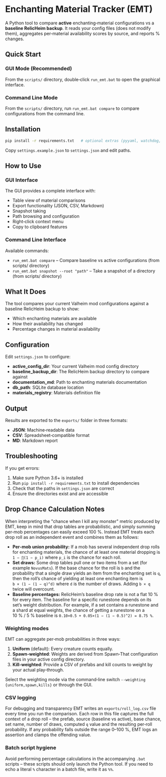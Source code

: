 # Enchanting Material Tracker (EMT)

A Python tool to compare **active** enchanting‑material configurations vs a **baseline RelicHeim backup**. 
It reads your config files (does not modify them), aggregates per‑material availability scores by source, and reports % changes.

## Quick Start

### GUI Mode (Recommended)
From the `scripts/` directory, double‑click `run_emt.bat` to open the graphical interface.

### Command Line Mode
From the `scripts/` directory, run `run_emt.bat compare` to compare configurations from the command line.

## Installation
```bash
pip install -r requirements.txt   # optional extras (pyyaml, watchdog, jsonschema, pandas, reportlab)
```
Copy `settings.example.json` to `settings.json` and edit paths.

## How to Use

### GUI Interface
The GUI provides a complete interface with:
- Table view of material comparisons
- Export functionality (JSON, CSV, Markdown)
- Snapshot taking
- Path browsing and configuration
- Right‑click context menu
- Copy to clipboard features

### Command Line Interface
Available commands:
- `run_emt.bat compare` – Compare baseline vs active configurations (from scripts/ directory)
- `run_emt.bat snapshot --root "path"` – Take a snapshot of a directory (from scripts/ directory)

## What It Does

The tool compares your current Valheim mod configurations against a baseline RelicHeim backup to show:
- Which enchanting materials are available
- How their availability has changed
- Percentage changes in material availability

## Configuration

Edit `settings.json` to configure:
- **active_config_dir**: Your current Valheim mod config directory
- **baseline_backup_dir**: The RelicHeim backup directory to compare against
- **documentation_md**: Path to enchanting materials documentation
- **db_path**: SQLite database location
- **materials_registry**: Materials definition file

## Output

Results are exported to the `exports/` folder in three formats:
- **JSON**: Machine‑readable data
- **CSV**: Spreadsheet‑compatible format
- **MD**: Markdown report

## Troubleshooting

If you get errors:
1. Make sure Python 3.6+ is installed
2. Run `pip install -r requirements.txt` to install dependencies
3. Check that the paths in `settings.json` are correct
4. Ensure the directories exist and are accessible

## Drop Chance Calculation Notes

When interpreting the "chance when I kill any monster" metric produced by EMT, keep in mind that drop tables are probabilistic, and simply summing per‑mob percentages can easily exceed 100 %.  Instead EMT treats each drop roll as an independent event and combines them as follows:

- **Per‑mob union probability:** If a mob has several independent drop rolls for enchanting materials, the chance of at least one material dropping is `1 − ∏(1 − p_i)` where `p_i` is the chance for each roll.
- **Set draws:** Some drop tables pull one or two items from a set (for example `NovusMats`).  If the base chance for the roll is `b` and the probability that a single draw yields an item from the enchanting set is `q`, then the roll’s chance of yielding at least one enchanting item is `b × (1 − (1 − q)^d)` where `d` is the number of draws.  Adding `b × q` twice will overcount.
- **Baseline percentages:** RelicHeim’s baseline drop rate is not a flat 10 % for every item.  The baseline for a specific runestone depends on its set’s weight distribution.  For example, if a set contains a runestone and a shard at equal weights, the chance of getting a runestone on a 10 % / 5 % baseline is `0.10×0.5 + 0.05×(1 − (1 − 0.5)^2) = 8.75 %`.

### Weighting modes

EMT can aggregate per‑mob probabilities in three ways:

1. **Uniform** (default): Every creature counts equally.
2. **Spawn‑weighted**: Weights are derived from Spawn‑That configuration files in your active config directory.
3. **Kill‑weighted**: Provide a CSV of prefabs and kill counts to weight by your actual play‑through.

Select the weighting mode via the command‑line switch `--weighting {uniform,spawn,kills}` or through the GUI.

### CSV logging

For debugging and transparency EMT writes an `exports/roll_log.csv` file every time you run the comparison.  Each row in this file captures the full context of a drop roll – the prefab, source (baseline vs active), base chance, set name, number of draws, computed `q` value and the resulting per‑roll probability.  If any probability falls outside the range 0–100 %, EMT logs an assertion and clamps the offending value.

### Batch script hygiene

Avoid performing percentage calculations in the accompanying `.bat` scripts – these scripts should only launch the Python tool.  If you need to echo a literal `%` character in a batch file, write it as `%%`.